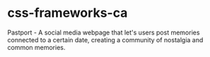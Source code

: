 # css-frameworks-ca

Pastport - A social media webpage that let's users post memories connected to a certain date, creating a community of nostalgia and common memories.
